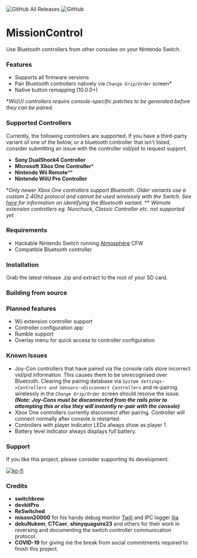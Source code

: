 ![GitHub All Releases](https://img.shields.io/github/downloads/ndeadly/MissionControl/total)
![GitHub](https://img.shields.io/github/license/ndeadly/MissionControl)

# MissionControl
Use Bluetooth controllers from other consoles on your Nintendo Switch.

### Features
* Supports all firmware versions
* Pair Bluetooth controllers natively via *`Change Grip/Order`* screen*
* Native button remapping (10.0.0+)

**Wii(U) controllers require console-specific patches to be generated before they can be paired.*

### Supported Controllers
 Currently, the following controllers are supported. If you have a third-party variant of one of the below, or a bluetooth controller that isn't listed, consider submitting an issue with the controller vid/pid to request support.

* __Sony DualShock4 Controller__
* __Microsoft Xbox One Controller__*
* __Nintendo Wii Remote__**
* __Nintendo WiiU Pro Controller__

**Only newer Xbox One controllers support Bluetooth. Older variants use a custom 2.4Ghz protocol and cannot be used wirelessly with the Switch. See [here](https://support.xbox.com/help/hardware-network/accessories/connect-and-troubleshoot-xbox-one-bluetooth-issues) for information on identifying the Bluetooth variant.*
** *Wiimote extension controllers eg. Nunchuck, Classic Controller etc. not supported yet*

### Requirements
* Hackable Nintendo Switch running [Atmosphère](https://github.com/Atmosphere-NX/Atmosphere/releases) CFW
* Compatible Bluetooth controller

### Installation
Grab the latest release .zip and extract to the root of your SD card.

### Building from source

### Planned features
* Wii extension controller support
* Controller configuration app
* Rumble support
* Overlay menu for quick access to controller configuration

### Known Issues
* Joy-Con controllers that have paired via the console rails store incorrect vid/pid information. This causes them to be unrecognised over Bluetooth. Clearing the pairing database via *`System Settings->Controllers and Sensors->Disconnect Controllers`* and re-pairing wirelessly in the *`Change Grip/Order`* screen should resolve the issue. 
*__(Note: Joy-Cons must be disconnected from the rails prior to attempting this or else they will instantly re-pair with the console)__*
* Xbox One controllers currently disconnect after pairing. Controller will connect normally after console is restarted.
* Controllers with player indicator LEDs always show as player 1.
* Battery level indicator always displays full battery.

### Support
If you like this project, please consider supporting its development.

[![ko-fi](https://www.ko-fi.com/img/githubbutton_sm.svg)](https://ko-fi.com/J3J01BZZ6)

### Credits
* __switchbrew__
* __devkitPro__
* __ReSwitched__
* __misson20000__ for his handy debug monitor [Twili](https://github.com/misson20000/twili) and IPC logger [Ilia](https://github.com/misson20000/ilia)
* __dekuNukem__, __CTCaer__, __shinyquagsire23__ and others for their work in reversing and documenting the switch controller communication protocol.
* __COVID-19__ for giving me the break from social commitments required to finish this project.